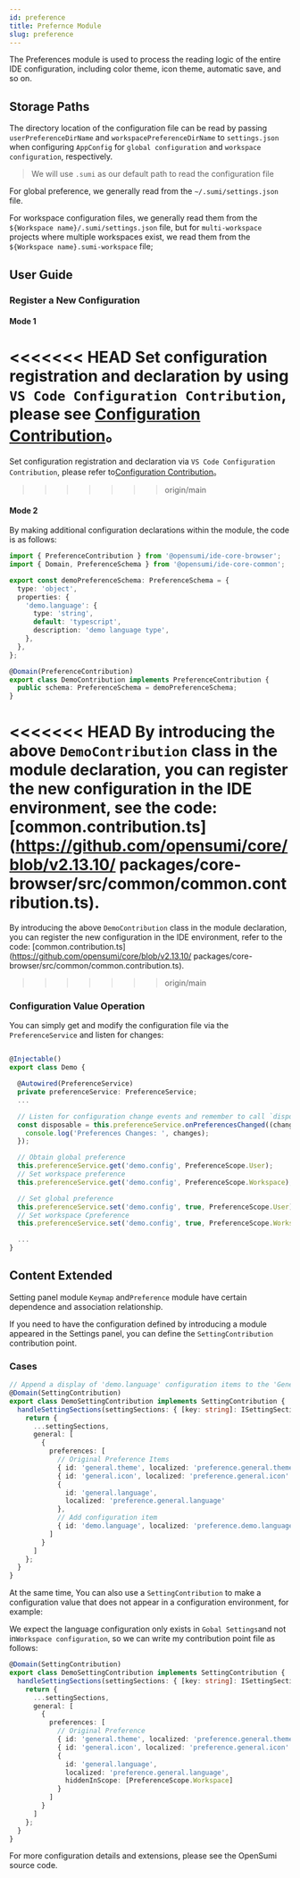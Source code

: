```yaml
---
id: preference
title: Prefernce Module
slug: preference
---
```


The Preferences module is used to process the reading logic of the entire IDE configuration, including color theme, icon theme, automatic save, and so on.  

## Storage Paths

The directory location of the configuration file can be read by passing `userPreferenceDirName` and `workspacePreferenceDirName` to `settings.json` when configuring `AppConfig` for `global configuration` and `workspace configuration`, respectively.

> We will use `.sumi` as our default path to read the configuration file 

For global preference, we generally read from the `~/.sumi/settings.json` file.

For workspace configuration files, we generally read them from the `${Workspace name}/.sumi/settings.json` file, but for `multi-workspace` projects where multiple workspaces exist, we read them from the  `${Workspace name}.sumi-workspace` file;

## User Guide

### Register a New Configuration  

#### Mode 1

<<<<<<< HEAD
Set configuration registration and declaration by using `VS Code Configuration Contribution`, please see [Configuration Contribution](https://code.visualstudio.com/api/references/contribution-points#contributes.configuration)。
=======
Set configuration registration and declaration via `VS Code Configuration Contribution`, please refer to[Configuration Contribution](https://code.visualstudio.com/api/references/contribution-points#contributes.configuration)。
>>>>>>> origin/main

#### Mode 2

By making additional configuration declarations within the module, the code is as follows:  

```ts
import { PreferenceContribution } from '@opensumi/ide-core-browser';
import { Domain, PreferenceSchema } from '@opensumi/ide-core-common';

export const demoPreferenceSchema: PreferenceSchema = {
  type: 'object',
  properties: {
    'demo.language': {
      type: 'string',
      default: 'typescript',
      description: 'demo language type',
    },
  },
};

@Domain(PreferenceContribution)
export class DemoContribution implements PreferenceContribution {
  public schema: PreferenceSchema = demoPreferenceSchema;
}
```

<<<<<<< HEAD
By introducing the above `DemoContribution` class in the module declaration, you can register the new configuration in the IDE environment, see the code: [common.contribution.ts](https://github.com/opensumi/core/blob/v2.13.10/ packages/core-browser/src/common/common.contribution.ts).
=======
By introducing the above `DemoContribution` class in the module declaration, you can register the new configuration in the IDE environment, refer to the code: [common.contribution.ts](https://github.com/opensumi/core/blob/v2.13.10/ packages/core-browser/src/common/common.contribution.ts).
>>>>>>> origin/main

### Configuration Value Operation

You can simply get and modify the configuration file via the  `PreferenceService` and listen for changes:

```ts

@Injectable()
export class Demo {

  @Autowired(PreferenceService)
  private preferenceService: PreferenceService;
  ...

  // Listen for configuration change events and remember to call `disposable.dispose()` here to clear the listener function when the interface is unloaded
  const disposable = this.preferenceService.onPreferencesChanged((changes) => {
    console.log('Preferences Changes: ', changes);
  });

  // Obtain global preference
  this.preferenceService.get('demo.config', PreferenceScope.User);
  // Set workspace preference
  this.preferenceService.get('demo.config', PreferenceScope.Workspace);

  // Set global preference
  this.preferenceService.set('demo.config', true, PreferenceScope.User);
  // Set workspace Cpreference
  this.preferenceService.set('demo.config', true, PreferenceScope.Workspace);

  ...
}
```

## Content Extended

Setting panel module `Keymap` and`Preference` module have certain dependence and association relationship.  

If you need to have the configuration defined by introducing a module appeared in the Settings panel, you can define the `SettingContribution` contribution point. 

### Cases

```ts
// Append a display of 'demo.language' configuration items to the 'General' panel  
@Domain(SettingContribution)
export class DemoSettingContribution implements SettingContribution {
  handleSettingSections(settingSections: { [key: string]: ISettingSection[] }) {
    return {
      ...settingSections,
      general: [
        {
          preferences: [
            // Original Preference Items
            { id: 'general.theme', localized: 'preference.general.theme' },
            { id: 'general.icon', localized: 'preference.general.icon' },
            {
              id: 'general.language',
              localized: 'preference.general.language'
            },
            // Add configuration item
            { id: 'demo.language', localized: 'preference.demo.language' }
          ]
        }
      ]
    };
  }
}
```

At the same time, You can also use a `SettingContribution` to make a configuration value that does not appear in a configuration environment, for example:

We expect the language configuration only exists in `Gobal Settings`and not in`Workspace configuration`, so we can write my contribution point file as follows:

```ts
@Domain(SettingContribution)
export class DemoSettingContribution implements SettingContribution {
  handleSettingSections(settingSections: { [key: string]: ISettingSection[] }) {
    return {
      ...settingSections,
      general: [
        {
          preferences: [
            // Original Preference 
            { id: 'general.theme', localized: 'preference.general.theme' },
            { id: 'general.icon', localized: 'preference.general.icon' },
            {
              id: 'general.language',
              localized: 'preference.general.language',
              hiddenInScope: [PreferenceScope.Workspace]
            }
          ]
        }
      ]
    };
  }
}
```

For more configuration details and extensions, please see the OpenSumi source code.
